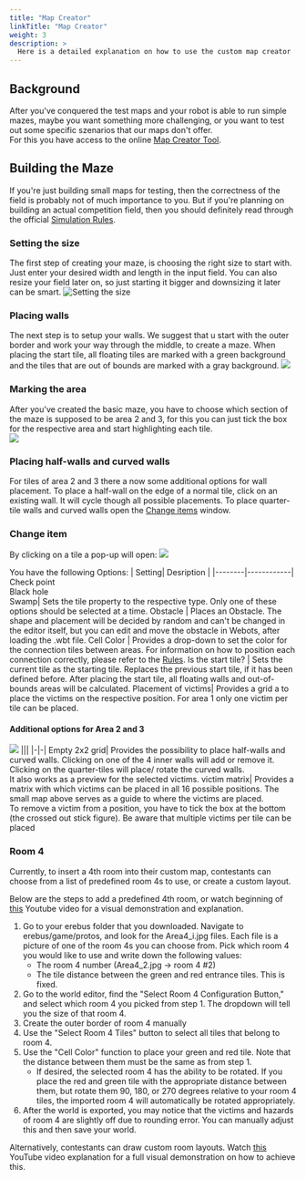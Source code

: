```yaml
---
title: "Map Creator"
linkTitle: "Map Creator"
weight: 3
description: >
  Here is a detailed explanation on how to use the custom map creator
---
```


## Background

After you've conquered the test maps and your robot is able to run simple mazes, maybe you want something more challenging, or you want to test out some specific szenarios that our maps don't offer.  
For this you have access to the online [Map Creator Tool](https://osaka.rcj.cloud/service/editor/simulation/2023).

## Building the Maze
If you're just building small maps for testing, then the correctness of the field is probably not of much importance to you. But if you're planning on building an actual competition field, then you should definitely read through the official [Simulation Rules](https://junior.robocup.org/wp-content/uploads/2022Rules/2022_RescueSimulation_Rules_final02.pdf).

### Setting the size
The first step of creating your maze, is choosing the right size to start with.  
Just enter your desired width and length in the input field.
You can also resize your field later on, so just starting it bigger and downsizing it later can be smart.
![Setting the size](setting-size.png)

### Placing walls
The next step is to setup your walls. We suggest that u start with the outer border and work your way through the middle, to create a maze. 
When placing the start tile, all floating tiles are marked with a green background and the tiles that are out of bounds are marked with a gray background.
![](placing-walls.png)


### Marking the area
After you've created the basic maze, you have to choose which section of the maze is supposed to be area 2 and 3, for this you can just tick the box for the respective area and start highlighting each tile.  
![](marked-areas.png)

### Placing half-walls and curved walls
For tiles of area 2 and 3 there a now some additional options for wall placement. To place a half-wall on the edge of a normal tile, click on an existing wall. It will cycle though all possible placements. To place quarter-tile walls and curved walls open the [Change items](#additional-options-for-area-2-and-3) window.


### Change item 

By clicking on a tile a pop-up will open:
![](change-item.png)

You have the following Options:
| Setting| Desription |
|--------|------------|
Check point<br>Black hole<br>Swamp| Sets the tile property to the respective type. Only one of these options should be selected at a time.
Obstacle | Places an Obstacle. The shape and placement will be decided by random and can't be changed in the editor itself, but you can edit and move the obstacle in Webots, after loading the .wbt file.
Cell Color | Provides a drop-down to set the color for the connection tiles between areas. For information on how to position each connection correctly, please refer to the [Rules](#building-the-maze).
Is the start tile? | Sets the current tile as the starting tile. Replaces the previous start tile, if it has been defined before. After placing the start tile, all floating walls and out-of-bounds areas will be calculated.
Placement of victims| Provides a grid a to place the victims on the respective position. For area 1 only one victim per tile can be placed.


#### Additional options for Area 2 and 3
![](inner-tile-walls.png)
|||
|-|-|
Empty 2x2 grid| Provides the possibility to place half-walls and curved walls. Clicking on one of the 4 inner  walls will add or remove it. Clicking on the quarter-tiles will place/ rotate the curved walls.<br>It also works as a preview for the selected victims.
victim matrix| Provides a matrix with which victims can be placed in all 16 possible positions. The small map above serves as a guide to where the victims are placed.<br>To remove a victim from a position, you have to tick the box at the bottom (the crossed out stick figure). Be aware that multiple victims per tile can be placed

### Room 4

Currently, to insert a 4th room into their custom map, contestants can choose from a list of predefined room 4s to use, or create a custom layout.

Below are the steps to add a predefined 4th room, or watch beginning of [this](https://youtu.be/BrPiRcHxqqM) Youtube video for a visual demonstration and explanation.

1. Go to your erebus folder that you downloaded. Navigate to erebus/game/protos, and look for the Area4_i.jpg files. Each file 
is a picture of one of the room 4s you can choose from. Pick which room 4 you would like to use and write down the following values:
    * The room 4 number (Area4_2.jpg -> room 4 #2)
    * The tile distance between the green and red entrance tiles. This is fixed.
2. Go to the world editor, find the "Select Room 4 Configuration Button," and select which room 4 you picked from step 1. The dropdown will tell you the size of that room 4.
3. Create the outer border of room 4 manually
4. Use the "Select Room 4 Tiles" button to select all tiles that belong to room 4.
5. Use the "Cell Color" function to place your green and red tile. Note that the distance between them must be the same
as from step 1.
    * If desired, the selected room 4 has the ability to be rotated. If you place the red and green tile with the appropriate distance
between them, but rotate them 90, 180, or 270 degrees relative to your room 4 tiles, the imported room 4 will automatically be rotated appropriately.
6. After the world is exported, you may notice that the victims and hazards of room 4 are slightly off due to rounding error. You can
manually adjust this and then save your world.

Alternatively, contestants can draw custom room layouts. Watch [this](https://youtu.be/BrPiRcHxqqM) YouTube video explanation for a full visual demonstration on how to achieve this.
